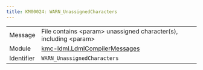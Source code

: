 ```yaml
---
title: KM00024: WARN_UnassignedCharacters
---
```


|            |           |
|------------|---------- |
| Message    | File contains &lt;param&gt; unassigned character\(s\), including &lt;param&gt; |
| Module     | [kmc-ldml.LdmlCompilerMessages](kmc-ldml.ldmlcompilermessages) |
| Identifier | `WARN_UnassignedCharacters` |


